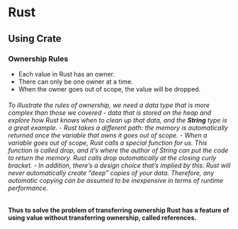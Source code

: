 # Rust

## Using Crate


### Ownership Rules
- Each value in Rust has an owner.
- There can only be one owner at a time.
- When the owner goes out of scope, the value will be dropped.

<h6>To illustrate the rules of ownership, we need a data type that is more complex than those we covered
 - data that is stored on the heap and explore how Rust knows when to clean up that data, and the <b>String</b> type is a great example.
 - Rust takes a different path: the memory is automatically returned once the variable that owns it goes out of scope.
 -  When a variable goes out of scope, Rust calls a special function for us. This function is called drop, and it’s where the author of String can put the code to return the memory. Rust calls drop automatically at the closing curly bracket.
 - In addition, there’s a design choice that’s implied by this: Rust will never automatically create “deep” copies of your data. Therefore, any automatic copying can be assumed to be inexpensive in terms of runtime performance.



</h6>
<h4>
 Thus to solve the problem of transferring ownership Rust has a feature of using value without transferring ownership, called references.
</h4>
